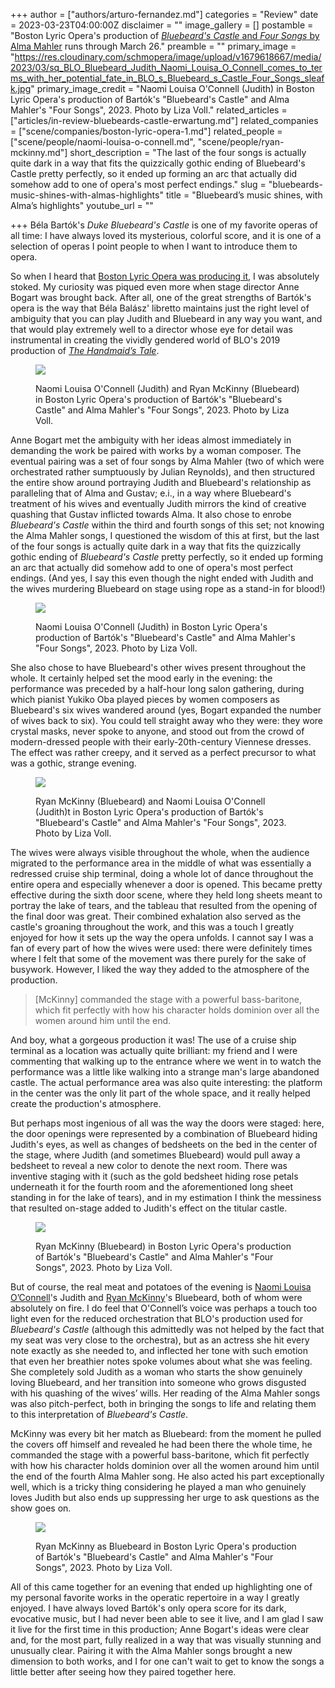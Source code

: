+++
author = ["authors/arturo-fernandez.md"]
categories = "Review"
date = 2023-03-23T04:00:00Z
disclaimer = ""
image_gallery = []
postamble = "Boston Lyric Opera's production of [_Bluebeard's Castle_ and _Four Songs_ by Alma Mahler](https://blo.org/bluebeard) runs through March 26."
preamble = ""
primary_image = "https://res.cloudinary.com/schmopera/image/upload/v1679618667/media/2023/03/sq_BLO_Bluebeard_Judith_Naomi_Louisa_O_Connell_comes_to_terms_with_her_potential_fate_in_BLO_s_Bluebeard_s_Castle_Four_Songs_sleafk.jpg"
primary_image_credit = "Naomi Louisa O'Connell (Judith) in Boston Lyric Opera's production of Bartók's \"Bluebeard's Castle\" and Alma Mahler's \"Four Songs\", 2023. Photo by Liza Voll."
related_articles = ["articles/in-review-bluebeards-castle-erwartung.md"]
related_companies = ["scene/companies/boston-lyric-opera-1.md"]
related_people = ["scene/people/naomi-louisa-o-connell.md", "scene/people/ryan-mckinny.md"]
short_description = "The last of the four songs is actually quite dark in a way that fits the quizzically gothic ending of Bluebeard's Castle pretty perfectly, so it ended up forming an arc that actually did somehow add to one of opera's most perfect endings."
slug = "bluebeards-music-shines-with-almas-highlights"
title = "Bluebeard’s music shines, with Alma’s highlights"
youtube_url = ""

+++
Béla Bartók's _Duke Bluebeard's Castle_ is one of my favorite operas of all time: I have always loved its mysterious, colorful score, and it is one of a selection of operas I point people to when I want to introduce them to opera.

So when I heard that [Boston Lyric Opera was producing it](https://blo.org/bluebeard), I was absolutely stoked. My curiosity was piqued even more when stage director Anne Bogart was brought back. After all, one of the great strengths of Bartók's opera is the way that Béla Balász' libretto maintains just the right level of ambiguity that you can play Judith and Bluebeard in any way you want, and that would play extremely well to a director whose eye for detail was instrumental in creating the vividly gendered world of BLO's 2019 production of [_The Handmaid’s Tale_](/installation-handmaids-tale-a-dramatic-chilling-staging/).

<figure data-type="image">

![](https://res.cloudinary.com/schmopera/image/upload/v1679618968/media/2023/03/BLO_Bluebeard_Judith_Naomi_Louisa_O_Connell_and_Bluebeard_Ryan_McKinny_celebrate_the_castle_garden_in_BLO_s_Bluebeard_s_Castle_Four_Songs_sfrr2k.jpg)

<figcaption>Naomi Louisa O'Connell (Judith) and Ryan McKinny (Bluebeard) in Boston Lyric Opera's production of Bartók's "Bluebeard's Castle" and Alma Mahler's "Four Songs", 2023. Photo by Liza Voll.</figcaption>  
</figure>

Anne Bogart met the ambiguity with her ideas almost immediately in demanding the work be paired with works by a woman composer. The eventual pairing was a set of four songs by Alma Mahler (two of which were orchestrated rather sumptuously by Julian Reynolds), and then structured the entire show around portraying Judith and Bluebeard's relationship as paralleling that of Alma and Gustav; e.i., in a way where Bluebeard's treatment of his wives and eventually Judith mirrors the kind of creative quashing that Gustav inflicted towards Alma. It also chose to enrobe _Bluebeard's Castle_ within the third and fourth songs of this set; not knowing the Alma Mahler songs, I questioned the wisdom of this at first, but the last of the four songs is actually quite dark in a way that fits the quizzically gothic ending of _Bluebeard's Castle_ pretty perfectly, so it ended up forming an arc that actually did somehow add to one of opera's most perfect endings. (And yes, I say this even though the night ended with Judith and the wives murdering Bluebeard on stage using rope as a stand-in for blood!)

<figure data-type="image">

![](https://res.cloudinary.com/schmopera/image/upload/v1679619017/media/2023/03/BLO_Bluebeard_Naomi_Louisa_O_Connell_in_BLO_s_Bluebeard_s_Castle_Four_Songs_bvfcfg.jpg)

<figcaption>Naomi Louisa O'Connell (Judith) in Boston Lyric Opera's production of Bartók's "Bluebeard's Castle" and Alma Mahler's "Four Songs", 2023. Photo by Liza Voll.</figcaption>  
</figure>

She also chose to have Bluebeard's other wives present throughout the whole. It certainly helped set the mood early in the evening: the performance was preceded by a half-hour long salon gathering, during which pianist Yukiko Oba played pieces by women composers as Bluebeard's six wives wandered around (yes, Bogart expanded the number of wives back to six). You could tell straight away who they were: they wore crystal masks, never spoke to anyone, and stood out from the crowd of modern-dressed people with their early-20th-century Viennese dresses. The effect was rather creepy, and it served as a perfect precursor to what was a gothic, strange evening.

<figure data-type="image">

![](https://res.cloudinary.com/schmopera/image/upload/v1679618993/media/2023/03/BLO_Buebeard_Judith_Naomi_Louisa_O_Connell_makes_a_disturbing_discovery_in_BLO_s_Bluebeard_s_Castle_Four_Songs_mlxrsv.jpg)

<figcaption>Ryan McKinny (Bluebeard) and Naomi Louisa O'Connell (Judith)t in Boston Lyric Opera's production of Bartók's "Bluebeard's Castle" and Alma Mahler's "Four Songs", 2023. Photo by Liza Voll.</figcaption>  
</figure>

The wives were always visible throughout the whole, when the audience migrated to the performance area in the middle of what was essentially a redressed cruise ship terminal, doing a whole lot of dance throughout the entire opera and especially whenever a door is opened. This became pretty effective during the sixth door scene, where they held long sheets meant to portray the lake of tears, and the tableau that resulted from the opening of the final door was great. Their combined exhalation also served as the castle's groaning throughout the work, and this was a touch I greatly enjoyed for how it sets up the way the opera unfolds. I cannot say I was a fan of every part of how the wives were used: there were definitely times where I felt that some of the movement was there purely for the sake of busywork. However, I liked the way they added to the atmosphere of the production.

> \[McKinny\] commanded the stage with a powerful bass-baritone, which fit perfectly with how his character holds dominion over all the women around him until the end.

And boy, what a gorgeous production it was! The use of a cruise ship terminal as a location was actually quite brilliant: my friend and I were commenting that walking up to the entrance where we went in to watch the performance was a little like walking into a strange man's large abandoned castle. The actual performance area was also quite interesting: the platform in the center was the only lit part of the whole space, and it really helped create the production's atmosphere.

But perhaps most ingenious of all was the way the doors were staged: here, the door openings were represented by a combination of Bluebeard hiding Judith's eyes, as well as changes of bedsheets on the bed in the center of the stage, where Judith (and sometimes Bluebeard) would pull away a bedsheet to reveal a new color to denote the next room. There was inventive staging with it (such as the gold bedsheet hiding rose petals underneath it for the fourth room and the aforementioned long sheet standing in for the lake of tears), and in my estimation I think the messiness that resulted on-stage added to Judith's effect on the titular castle.

<figure data-type="image">

![](https://res.cloudinary.com/schmopera/image/upload/v1679619096/media/2023/03/BLO_Bluebeard_Ryan_McKinny_as_Bluebeard_in_BLO_s_Bluebeard_s_Castle_Four_Songs_ty9gft.jpg)

<figcaption>Ryan McKinny (Bluebeard) in Boston Lyric Opera's production of Bartók's "Bluebeard's Castle" and Alma Mahler's "Four Songs", 2023. Photo by Liza Voll.</figcaption>  
</figure>

But of course, the real meat and potatoes of the evening is [Naomi Louisa O’Connell](/scene/people/naomi-louisa-oconnell/)'s Judith and [Ryan McKinny](/scene/people/ryan-mckinny/)'s Bluebeard, both of whom were absolutely on fire. I do feel that O'Connell’s voice was perhaps a touch too light even for the reduced orchestration that BLO's production used for _Bluebeard's Castle_ (although this admittedly was not helped by the fact that my seat was very close to the orchestra), but as an actress she hit every note exactly as she needed to, and inflected her tone with such emotion that even her breathier notes spoke volumes about what she was feeling. She completely sold Judith as a woman who starts the show genuinely loving Bluebeard, and her transition into someone who grows disgusted with his quashing of the wives’ wills. Her reading of the Alma Mahler songs was also pitch-perfect, both in bringing the songs to life and relating them to this interpretation of _Bluebeard's Castle_.

McKinny was every bit her match as Bluebeard: from the moment he pulled the covers off himself and revealed he had been there the whole time, he commanded the stage with a powerful bass-baritone, which fit perfectly with how his character holds dominion over all the women around him until the end of the fourth Alma Mahler song. He also acted his part exceptionally well, which is a tricky thing considering he played a man who genuinely loves Judith but also ends up suppressing her urge to ask questions as the show goes on.

<figure data-type="image">

![](https://res.cloudinary.com/schmopera/image/upload/v1679619031/media/2023/03/BLO_Bluebeard_Ryan_McKinny_is_the_title_character_in_BLO_s_Bluebeard_s_Castle_Four_Songs_g1p5w3.jpg)

<figcaption>Ryan McKinny as Bluebeard in Boston Lyric Opera's production of Bartók's "Bluebeard's Castle" and Alma Mahler's "Four Songs", 2023. Photo by Liza Voll.</figcaption>  
</figure>

All of this came together for an evening that ended up highlighting one of my personal favorite works in the operatic repertoire in a way I greatly enjoyed. I have always loved Bartók's only opera score for its dark, evocative music, but I had never been able to see it live, and I am glad I saw it live for the first time in this production; Anne Bogart's ideas were clear and, for the most part, fully realized in a way that was visually stunning and unusually clear. Pairing it with the Alma Mahler songs brought a new dimension to both works, and I for one can't wait to get to know the songs a little better after seeing how they paired together here.